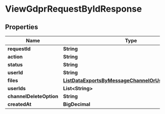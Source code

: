 

# ViewGdprRequestByIdResponse


## Properties

Name | Type | Description | Notes
------------ | ------------- | ------------- | -------------
**requestId** | **String** |  |  [optional]
**action** | **String** |  |  [optional]
**status** | **String** |  |  [optional]
**userId** | **String** |  |  [optional]
**files** | [**ListDataExportsByMessageChannelOrUserResponseFile**](ListDataExportsByMessageChannelOrUserResponseFile.md) |  |  [optional]
**userIds** | **List&lt;String&gt;** |  |  [optional]
**channelDeleteOption** | **String** |  |  [optional]
**createdAt** | **BigDecimal** |  |  [optional]



